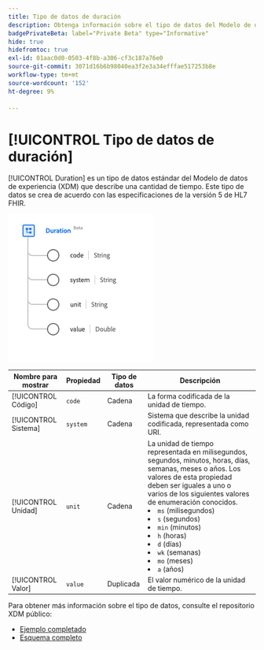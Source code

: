 ```yaml
---
title: Tipo de datos de duración
description: Obtenga información sobre el tipo de datos del Modelo de datos de experiencia de duración (XDM).
badgePrivateBeta: label="Private Beta" type="Informative"
hide: true
hidefromtoc: true
exl-id: 01aac0d0-0503-4f8b-a306-cf3c187a76e0
source-git-commit: 3071d16b6b98040ea3f2e3a34efffae517253b8e
workflow-type: tm+mt
source-wordcount: '152'
ht-degree: 9%

---
```


# [!UICONTROL Tipo de datos de duración]

[!UICONTROL Duration] es un tipo de datos estándar del Modelo de datos de experiencia (XDM) que describe una cantidad de tiempo. Este tipo de datos se crea de acuerdo con las especificaciones de la versión 5 de HL7 FHIR.

![Estructura de tipo de datos de duración](../../../images/healthcare/data-types/duration.png)

| Nombre para mostrar | Propiedad | Tipo de datos | Descripción |
| --- | --- | --- | --- |
| [!UICONTROL Código] | `code` | Cadena | La forma codificada de la unidad de tiempo. |
| [!UICONTROL Sistema] | `system` | Cadena | Sistema que describe la unidad codificada, representada como URI. |
| [!UICONTROL Unidad] | `unit` | Cadena | La unidad de tiempo representada en milisegundos, segundos, minutos, horas, días, semanas, meses o años. Los valores de esta propiedad deben ser iguales a uno o varios de los siguientes valores de enumeración conocidos. <li> `ms` (milisegundos) </li> <li> `s` (segundos) </li> <li> `min` (minutos) </li> <li> `h` (horas) </li>  <li> `d` (días) </li> <li> `wk` (semanas) </li> <li> `mo` (meses) </li> <li> `a` (años) </li> |
| [!UICONTROL Valor] | `value` | Duplicada | El valor numérico de la unidad de tiempo. |

Para obtener más información sobre el tipo de datos, consulte el repositorio XDM público:

* [Ejemplo completado](https://github.com/adobe/xdm/blob/master/extensions/industry/healthcare/fhir/datatypes/duration.example.1.json)
* [Esquema completo](https://github.com/adobe/xdm/blob/master/extensions/industry/healthcare/fhir/datatypes/duration.schema.json)
